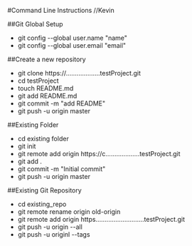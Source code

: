 #Command Line Instructions  //Kevin 

##Git Global Setup

* git config --global user.name "name"
* git config --global user.email "email"


##Create a new repository 

* git clone https://...................testProject.git
* cd testProject
* touch README.md
* git add README.md
* git commit -m "add README"
* git push -u origin master



##Existing Folder

* cd existing folder
* git init
* git remote add origin https://c...................testProject.git
* git add .
* git commit -m "Initial commit"
* git push -u origin master


##Existing Git Repository 

* cd existing_repo 
* git remote rename origin old-origin
* git remote add origin https...........................testProject.git
* git push -u origin --all 
* git push -u originl --tags

